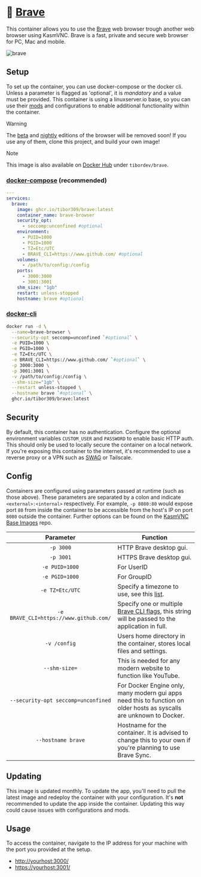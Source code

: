 # 🦁 [Brave](https://github.com/tibor309/brave)

This container allows you to use the [Brave](https://brave.com/) web browser trough another web browser using KasmVNC. Brave is a fast, private and secure web browser for PC, Mac and mobile.

![brave](https://github.com/user-attachments/assets/8573341d-d7a2-403c-8ddd-4edf7e7172a3)

## Setup

To set up the container, you can use docker-compose or the docker cli. Unless a parameter is flagged as 'optional', it is *mandatory* and a value must be provided. This container is using a linuxserver.io base, so you can use their [mods](https://github.com/linuxserver/docker-mods) and configurations to enable additional functionality within the container.

> [!WARNING]
> The [beta](https://github.com/tibor309/brave/tree/beta) and [nightly](https://github.com/tibor309/brave/tree/nightly) editions of the browser will be removed soon! If you use any of them, clone this project, and build your own image!

> [!NOTE]
> This image is also available on [Docker Hub](https://hub.docker.com/r/tibordev/brave) under `tibordev/brave`.

### [docker-compose](https://docs.linuxserver.io/general/docker-compose) (recommended)

```yaml
---
services:
  brave:
    image: ghcr.io/tibor309/brave:latest
    container_name: brave-browser
    security_opt:
      - seccomp:unconfined #optional
    environment:
      - PUID=1000
      - PGID=1000
      - TZ=Etc/UTC
      - BRAVE_CLI=https://www.github.com/ #optional
    volumes:
      - /path/to/config:/config
    ports:
      - 3000:3000
      - 3001:3001
    shm_size: "1gb"
    restart: unless-stopped
    hostname: brave #optional
```

### [docker-cli](https://docs.docker.com/engine/reference/commandline/cli/)

```bash
docker run -d \
  --name=brave-browser \
  --security-opt seccomp=unconfined `#optional` \
  -e PUID=1000 \
  -e PGID=1000 \
  -e TZ=Etc/UTC \
  -e BRAVE_CLI=https://www.github.com/ `#optional` \
  -p 3000:3000 \
  -p 3001:3001 \
  -v /path/to/config:/config \
  --shm-size="1gb" \
  --restart unless-stopped \
  --hostname brave `#optional` \
  ghcr.io/tibor309/brave:latest
```

## Security

By default, this container has no authentication. Configure the optional environment variables `CUSTOM_USER` and `PASSWORD` to enable basic HTTP auth. This should only be used to locally secure the container on a local network. If you're exposing this container to the internet, it's recommended to use a reverse proxy or a VPN such as [SWAG](https://github.com/linuxserver/docker-swag) or Tailscale.

## Config

Containers are configured using parameters passed at runtime (such as those above). These parameters are separated by a colon and indicate `<external>:<internal>` respectively. For example, `-p 8080:80` would expose port `80` from inside the container to be accessible from the host's IP on port `8080` outside the container. Further options can be found on the [KasmVNC Base Images](https://github.com/linuxserver/docker-baseimage-kasmvnc#options) repo.

| Parameter | Function |
| :----: | --- |
| `-p 3000` | HTTP Brave desktop gui. |
| `-p 3001` | HTTPS Brave desktop gui. |
| `-e PUID=1000` | For UserID |
| `-e PGID=1000` | For GroupID |
| `-e TZ=Etc/UTC` | Specify a timezone to use, see this [list](https://en.wikipedia.org/wiki/List_of_tz_database_time_zones#List). |
| `-e BRAVE_CLI=https://www.github.com/` | Specify one or multiple [Brave CLI flags](https://support.brave.com/hc/en-us/articles/360044860011-How-Do-I-Use-Command-Line-Flags-in-Brave), this string will be passed to the application in full. |
| `-v /config` | Users home directory in the container, stores local files and settings. |
| `--shm-size=` | This is needed for any modern website to function like YouTube. |
| `--security-opt seccomp=unconfined` | For Docker Engine only, many modern gui apps need this to function on older hosts as syscalls are unknown to Docker. |
| `--hostname brave` | Hostname for the container. It is advised to change this to your own if you're planning to use Brave Sync. |

## Updating

This image is updated monthly. To update the app, you'll need to pull the latest image and redeploy the container with your configuration. It's **not** recommended to update the app inside the container. Updating this way could cause issues with configurations and mods.

## Usage

To access the container, navigate to the IP address for your machine with the port you provided at the setup.

* [http://yourhost:3000/](https://www.youtube.com/watch?v=dQw4w9WgXcQ)
* [https://yourhost:3001/](https://www.youtube.com/watch?v=dQw4w9WgXcQ)
